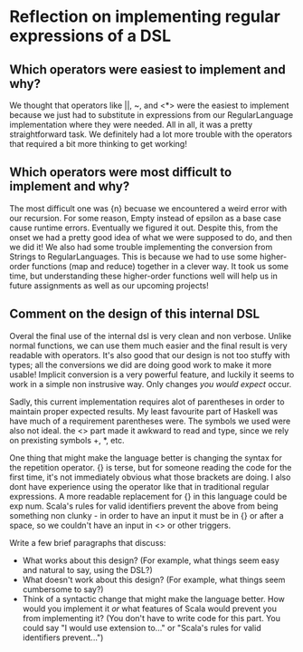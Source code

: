 # Reflection on implementing regular expressions of a DSL

## Which operators were easiest to implement and why?

We thought that operators like ||, ~, and <*> were the easiest to implement because we just had to substitute in expressions from our RegularLanguage implementation where they were needed. All in all, it was a pretty straightforward task. We definitely had a lot more trouble with the operators that required a bit more thinking to get working!

## Which operators were most difficult to implement and why?

The most difficult one was {n} becuase we encountered a weird error with our recursion. For some reason, Empty instead of epsilon as a base case cause runtime errors. Eventually we figured it out. Despite this, from the onset we had a pretty good idea of what we were supposed to do, and then we did it! We also had some trouble implementing the conversion from Strings to RegularLanguages. This is because we had to use some higher-order functions (map and reduce) together in a clever way. It took us some time, but understanding these higher-order functions well will help us in future assignments as well as our upcoming projects! 

## Comment on the design of this internal DSL

Overal the final use of the internal dsl is very clean and non verbose. Unlike normal functions, we can use them much easier and the final result is very readable with operators. It's also good that our design is not too stuffy with types; all the conversions we did are doing good work to make it more usable! Implicit conversion is a very powerful feature, and luckily it seems to work in a simple non instrusive way. Only changes *you would expect* occur. 

Sadly, this current implementation requires alot of parentheses in order to maintain proper expected results. My least favourite part of Haskell was have much of a requirement parentheses were. The symbols we used were also not ideal. the <> part made it awkward to read and type, since we rely on prexisting symbols +, *, etc.

One thing that might make the language better is changing the syntax for the repetition operator. {} is terse, but for someone reading the code for the first time, it's not immediately obvious what those brackets are doing. I also dont have experience using the operator like that in traditional regular expressions. A more readable replacement for {} in this language could be exp <rep> num. 
Scala's rules for valid identifiers prevent the above from being something non clunky - in order to have an input it must be in {} or after a space, so we couldn't have an input in <> or other triggers. 




Write a few brief paragraphs that discuss:

- What works about this design? (For example, what things seem easy and
  natural to say, using the DSL?)
- What doesn't work about this design? (For example, what things seem
  cumbersome to say?)
- Think of a syntactic change that might make the language better. How would
  you implement it _or_ what features of Scala would prevent you from
  implementing it? (You don't have to write code for this part. You could say
  "I would use extension to..." or "Scala's rules for valid
  identifiers prevent...")
